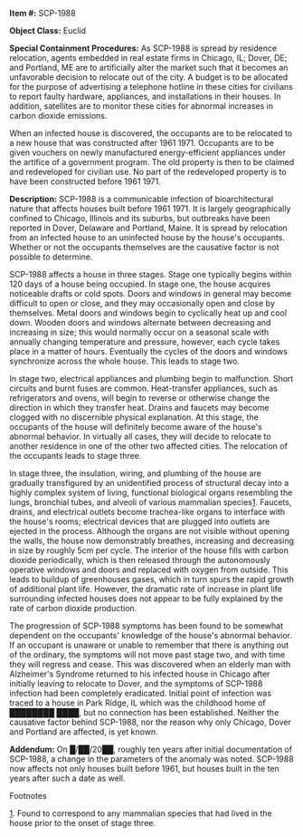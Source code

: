 **Item #:** SCP-1988

**Object Class:** Euclid

**Special Containment Procedures:** As SCP-1988 is spread by residence relocation, agents embedded in real estate firms in Chicago, IL; Dover, DE; and Portland, ME are to artificially alter the market such that it becomes an unfavorable decision to relocate out of the city. A budget is to be allocated for the purpose of advertising a telephone hotline in these cities for civilians to report faulty hardware, appliances, and installations in their houses. In addition, satellites are to monitor these cities for abnormal increases in carbon dioxide emissions.

When an infected house is discovered, the occupants are to be relocated to a new house that was constructed after 1961 1971. Occupants are to be given vouchers on newly manufactured energy-efficient appliances under the artifice of a government program. The old property is then to be claimed and redeveloped for civilian use. No part of the redeveloped property is to have been constructed before 1961 1971.

**Description:** SCP-1988 is a communicable infection of bioarchitectural nature that affects houses built before 1961 1971. It is largely geographically confined to Chicago, Illinois and its suburbs, but outbreaks have been reported in Dover, Delaware and Portland, Maine. It is spread by relocation from an infected house to an uninfected house by the house's occupants. Whether or not the occupants themselves are the causative factor is not possible to determine.

SCP-1988 affects a house in three stages. Stage one typically begins within 120 days of a house being occupied. In stage one, the house acquires noticeable drafts or cold spots. Doors and windows in general may become difficult to open or close, and they may occasionally open and close by themselves. Metal doors and windows begin to cyclically heat up and cool down. Wooden doors and windows alternate between decreasing and increasing in size; this would normally occur on a seasonal scale with annually changing temperature and pressure, however, each cycle takes place in a matter of hours. Eventually the cycles of the doors and windows synchronize across the whole house. This leads to stage two.

In stage two, electrical appliances and plumbing begin to malfunction. Short circuits and burnt fuses are common. Heat-transfer appliances, such as refrigerators and ovens, will begin to reverse or otherwise change the direction in which they transfer heat. Drains and faucets may become clogged with no discernible physical explanation. At this stage, the occupants of the house will definitely become aware of the house's abnormal behavior. In virtually all cases, they will decide to relocate to another residence in one of the other two affected cities. The relocation of the occupants leads to stage three.

In stage three, the insulation, wiring, and plumbing of the house are gradually transfigured by an unidentified process of structural decay into a highly complex system of living, functional biological organs resembling the lungs, bronchial tubes, and alveoli of various mammalian species[1](javascript:;). Faucets, drains, and electrical outlets become trachea-like organs to interface with the house's rooms; electrical devices that are plugged into outlets are ejected in the process. Although the organs are not visible without opening the walls, the house now demonstrably breathes, increasing and decreasing in size by roughly 5cm per cycle. The interior of the house fills with carbon dioxide periodically, which is then released through the autonomously operative windows and doors and replaced with oxygen from outside. This leads to buildup of greenhouses gases, which in turn spurs the rapid growth of additional plant life. However, the dramatic rate of increase in plant life surrounding infected houses does not appear to be fully explained by the rate of carbon dioxide production.

The progression of SCP-1988 symptoms has been found to be somewhat dependent on the occupants' knowledge of the house's abnormal behavior. If an occupant is unaware or unable to remember that there is anything out of the ordinary, the symptoms will not move past stage two, and with time they will regress and cease. This was discovered when an elderly man with Alzheimer's Syndrome returned to his infected house in Chicago after initially leaving to relocate to Dover, and the symptoms of SCP-1988 infection had been completely eradicated. Initial point of infection was traced to a house in Park Ridge, IL which was the childhood home of ████████ ████, but no connection has been established. Neither the causative factor behind SCP-1988, nor the reason why only Chicago, Dover and Portland are affected, is yet known.

**Addendum:** On █/██/20██, roughly ten years after initial documentation of SCP-1988, a change in the parameters of the anomaly was noted. SCP-1988 now affects not only houses built before 1961, but houses built in the ten years after such a date as well.

Footnotes

[1](javascript:;). Found to correspond to any mammalian species that had lived in the house prior to the onset of stage three.